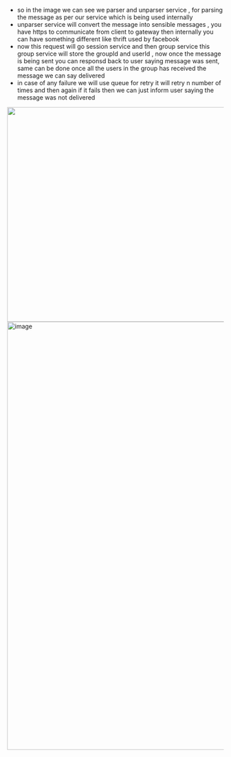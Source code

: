 - so in the image we can see we parser and unparser service , for parsing the message as per our service which is being used internally
- unparser service will convert the message into sensible messages , you have https to communicate from client to gateway then internally you can have something different like thrift used by facebook
- now this request will go session service and then group service this group service will store the groupId and userId , now once the message is being sent you can responsd back to user saying message was sent, same can be done once all the users in the group has received the message we can say delivered
- in case of any failure we will use queue for retry it will retry n number of times and then again if it fails then we can just inform user saying the message was not delivered


<img width=1000 height=500 src="https://github.com/user-attachments/assets/c9196e86-4364-4fbf-bc3e-cf9de3369c33">

<img width="1897" height="997" alt="image" src="https://github.com/user-attachments/assets/b148c5e3-56b5-4932-aaa3-e1b239577977" />
